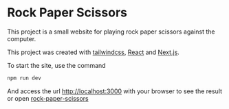 # Rock Paper Scissors

This project is a small website for playing rock paper scissors against the computer.

This project was created with [tailwindcss](https://tailwindcss.com/), [React](https://react.dev/) and [Next.js](https://nextjs.org/).

To start the site, use the command

```bash
npm run dev
```

And access the url [http://localhost:3000](http://localhost:3000) with your browser to see the result or open [rock-paper-scissors](https://rock-paper-scissors-swart-theta.vercel.app)
